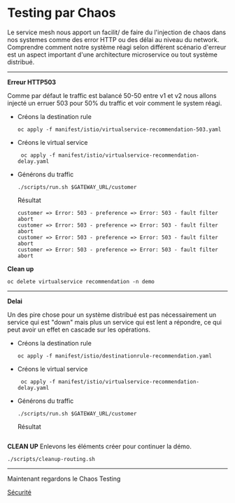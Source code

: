 # Testing par Chaos

Le service mesh nous apport un facilit/ de faire du l'injection de chaos dans nos systemes comme des error HTTP ou des délai au niveau du network. Comprendre comment notre système réagi selon différent scénario d'erreur est un aspect important d'une architecture microservice ou tout système distribué.

---
__Erreur HTTP503__

Comme par défaut le traffic est balancé 50-50 entre v1 et v2 nous allons injecté un erruer 503 pour 50% du traffic et voir comment le system réagi.

* Créons la destination rule
    ```
    oc apply -f manifest/istio/virtualservice-recommendation-503.yaml
    ```
* Créons le virtual service
    ```
     oc apply -f manifest/istio/virtualservice-recommendation-delay.yaml
    ```
* Générons du traffic
    ```
    ./scripts/run.sh $GATEWAY_URL/customer
    ```
    Résultat
    ```
    customer => Error: 503 - preference => Error: 503 - fault filter abort
    customer => Error: 503 - preference => Error: 503 - fault filter abort
    customer => Error: 503 - preference => Error: 503 - fault filter abort
    customer => Error: 503 - preference => Error: 503 - fault filter abort
    ```

__Clean up__
```
oc delete virtualservice recommendation -n demo
```
---
__Delai__

Un des pire chose pour un système distribué est pas nécessairement un service qui est "down" mais plus un service qui est lent a répondre, ce qui peut avoir un effet en cascade sur les opérations.

* Créons la destination rule
    ```
    oc apply -f manifest/istio/destinationrule-recommendation.yaml
    ```
* Créons le virtual service
    ```
     oc apply -f manifest/istio/virtualservice-recommendation-delay.yaml
    ```
* Générons du traffic
    ```
    ./scripts/run.sh $GATEWAY_URL/customer
    ```
    Résultat
    ```

__CLEAN UP__
Enlevons les éléments créer pour continuer la démo.
```
./scripts/cleanup-routing.sh
```

---
Maintenant regardons le Chaos Testing

[Sécurité](security.md)
